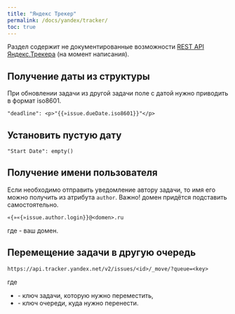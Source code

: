 ```yaml
---
title: "Яндекс Трекер"
permalink: /docs/yandex/tracker/
toc: true
---
```


Раздел содержит не документированные возможности
[REST API Яндекс.Трекера](https://yandex.ru/dev/connect/tracker/api/about.html) (на момент написания).


## Получение даты из структуры
При обновлении задачи из другой задачи поле с датой нужно приводить в формат iso8601.
```
"deadline": <p>"{{»issue.dueDate.iso8601}}"</p>
```

## Установить пустую дату
```
"Start Date": empty()
```

## Получение имени пользователя
Если необходимо отправить уведомление автору задачи,
то имя его можно получить из атрибута `author`.
Важно! домен придётся подставить самостоятельно.
```
«{»«{»issue.author.login}}@<domen>.ru
```
где <domen> - ваш домен.

## Перемещение задачи в другую очередь
```
https://api.tracker.yandex.net/v2/issues/<id>/_move/?queue=<key>
```
где
  - <id> - ключ задачи, которую нужно переместить,
  - <key> - ключ очереди, куда нужно перенести.
